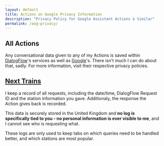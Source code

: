 ```yaml
---
layout: default
title: Actions on Google Privacy Information
description: "Privacy Policy for Google Assistant Actions & Similar"
permalink: /aog-privacy/
---
```


## All Actions
Any conversational data given to any of my Actions is saved within [DialogFlow](https://dialogflow.com/)'s services as well as [Google](https://policies.google.com/privacy)'s. There isn't much I can do about that, sadly. For more information, visit their respective privacy policies.

## [Next Trains](/projects/nexttrains)
I keep a record of all requests, including the date/time, DialogFlow Request ID and the station information you gave. Additionaly, the response the Action gives back is recorded.  

This data is securely stored in the United Kingdom and **no log is specifically tied to you - no personal information is ever visible to me**, and I cannot see who is requesting what.  

These logs are only used to keep tabs on which queries need to be handled better, and which stations are most popular.  
